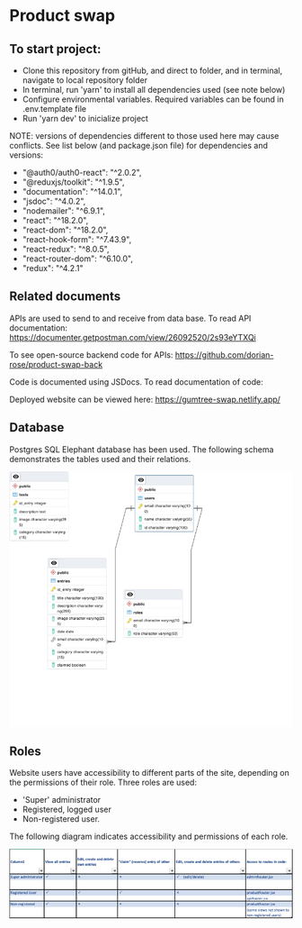# Product swap

## To start project:

- Clone this repository from gitHub, and direct to folder, and in terminal, navigate to local repository folder
- In terminal, run 'yarn' to install all dependencies used (see note below)
- Configure environmental variables. Required variables can be found in .env.template file
- Run 'yarn dev' to inicialize project

NOTE: versions of dependencies different to those used here may cause conflicts. See list below (and package.json file) for dependencies and versions:

- "@auth0/auth0-react": "^2.0.2",
- "@reduxjs/toolkit": "^1.9.5",
- "documentation": "^14.0.1",
- "jsdoc": "^4.0.2",
- "nodemailer": "^6.9.1",
- "react": "^18.2.0",
- "react-dom": "^18.2.0",
- "react-hook-form": "^7.43.9",
- "react-redux": "^8.0.5",
- "react-router-dom": "^6.10.0",
- "redux": "^4.2.1"

## Related documents

APIs are used to send to and receive from data base. To read API documentation: https://documenter.getpostman.com/view/26092520/2s93eYTXQi

To see open-source backend code for APIs: https://github.com/dorian-rose/product-swap-back

Code is documented using JSDocs. To read documentation of code:

Deployed website can be viewed here: https://gumtree-swap.netlify.app/

## Database

Postgres SQL Elephant database has been used. The following schema demonstrates the tables used and their relations.

<img src="src/assets/relation-diagram.png" alt="relational diagram for sql database" style="display: block; margin: 0 auto"/>

## Roles

Website users have accessibility to different parts of the site, depending on the permissions of their role. Three roles are used:

- 'Super' administrator
- Registered, logged user
- Non-registered user.

The following diagram indicates accessibility and permissions of each role.

<img src="src/assets/roles.png" alt="role permissions for site" style="display: block; margin: 0 auto"/>
